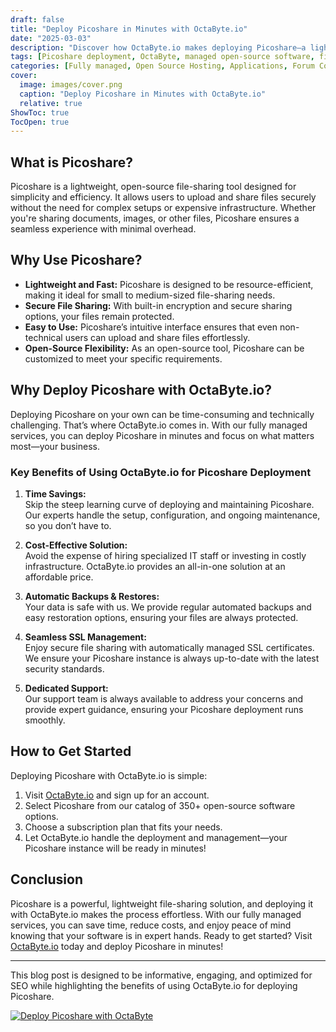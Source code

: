 ```yaml
---
draft: false
title: "Deploy Picoshare in Minutes with OctaByte.io"
date: "2025-03-03"
description: "Discover how OctaByte.io makes deploying Picoshare—a lightweight, open-source file-sharing solution—effortless. Save time, reduce costs, and enjoy fully managed services with automatic backups, SSL management, and expert support."
tags: [Picoshare deployment, OctaByte, managed open-source software, file-sharing solution, automatic backups, SSL management, cost-effective IT solutions, open-source software hosting]
categories: [Fully managed, Open Source Hosting, Applications, Forum Community]
cover:
  image: images/cover.png
  caption: "Deploy Picoshare in Minutes with OctaByte.io"
  relative: true
ShowToc: true
TocOpen: true
---
```



## What is Picoshare?

Picoshare is a lightweight, open-source file-sharing tool designed for simplicity and efficiency. It allows users to upload and share files securely without the need for complex setups or expensive infrastructure. Whether you're sharing documents, images, or other files, Picoshare ensures a seamless experience with minimal overhead.

## Why Use Picoshare?

- **Lightweight and Fast:** Picoshare is designed to be resource-efficient, making it ideal for small to medium-sized file-sharing needs.
- **Secure File Sharing:** With built-in encryption and secure sharing options, your files remain protected.
- **Easy to Use:** Picoshare’s intuitive interface ensures that even non-technical users can upload and share files effortlessly.
- **Open-Source Flexibility:** As an open-source tool, Picoshare can be customized to meet your specific requirements.

## Why Deploy Picoshare with OctaByte.io?

Deploying Picoshare on your own can be time-consuming and technically challenging. That’s where OctaByte.io comes in. With our fully managed services, you can deploy Picoshare in minutes and focus on what matters most—your business.

### Key Benefits of Using OctaByte.io for Picoshare Deployment

1. **Time Savings:**  
   Skip the steep learning curve of deploying and maintaining Picoshare. Our experts handle the setup, configuration, and ongoing maintenance, so you don’t have to.

2. **Cost-Effective Solution:**  
   Avoid the expense of hiring specialized IT staff or investing in costly infrastructure. OctaByte.io provides an all-in-one solution at an affordable price.

3. **Automatic Backups & Restores:**  
   Your data is safe with us. We provide regular automated backups and easy restoration options, ensuring your files are always protected.

4. **Seamless SSL Management:**  
   Enjoy secure file sharing with automatically managed SSL certificates. We ensure your Picoshare instance is always up-to-date with the latest security standards.

5. **Dedicated Support:**  
   Our support team is always available to address your concerns and provide expert guidance, ensuring your Picoshare deployment runs smoothly.

## How to Get Started

Deploying Picoshare with OctaByte.io is simple:

1. Visit [OctaByte.io](https://octabyte.io) and sign up for an account.
2. Select Picoshare from our catalog of 350+ open-source software options.
3. Choose a subscription plan that fits your needs.
4. Let OctaByte.io handle the deployment and management—your Picoshare instance will be ready in minutes!

## Conclusion

Picoshare is a powerful, lightweight file-sharing solution, and deploying it with OctaByte.io makes the process effortless. With our fully managed services, you can save time, reduce costs, and enjoy peace of mind knowing that your software is in expert hands. Ready to get started? Visit [OctaByte.io](https://octabyte.io) today and deploy Picoshare in minutes!

---
 

This blog post is designed to be informative, engaging, and optimized for SEO while highlighting the benefits of using OctaByte.io for deploying Picoshare.

[![Deploy Picoshare with OctaByte](/images/deploy-on-octabyte.png)](https://octabyte.io/fully-managed-open-source-services/applications/forum-community/picoshare)